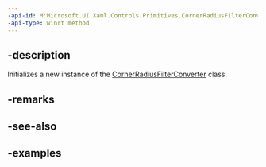 ```yaml
---
-api-id: M:Microsoft.UI.Xaml.Controls.Primitives.CornerRadiusFilterConverter.#ctor
-api-type: winrt method
---
```


## -description

Initializes a new instance of the [CornerRadiusFilterConverter](cornerradiusfilterconverter.md) class.

## -remarks

## -see-also

## -examples
